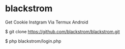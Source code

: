# blackstrom
Get Cookie Instgram Via Termux Android 

$ git clone https://github.com/blackstrom/blackstrom.git 

$ php blackstrom/login.php
